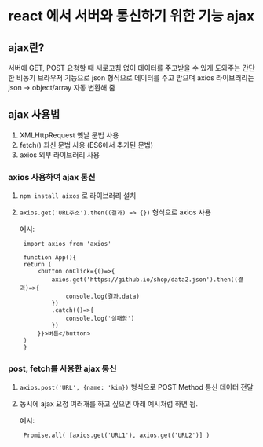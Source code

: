 # react 에서 서버와 통신하기 위한 기능 ajax

## ajax란?
서버에 GET, POST 요청할 때 새로고침 없이 데이터를 주고받을 수 있게 도와주는 간단한 비동기 브라우저 기능으로 json 형식으로 데이터를 주고 받으며 axios 라이브러리는 json -> object/array 자동 변환해 줌

## ajax 사용법
1. XMLHttpRequest 옛날 문법 사용
2. fetch() 최신 문법 사용 (ES6에서 추가된 문법)
3. axios 외부 라이브러리 사용

### axios 사용하여 ajax 통신
1. `npm install aixos` 로 라이브러리 설치
2. `axios.get('URL주소').then((결과) => {})` 형식으로 axios 사용

    예시:

        import axios from 'axios'

        function App(){
        return (
            <button onClick={()=>{
                axios.get('https://github.io/shop/data2.json').then((결과)=>{
                    console.log(결과.data)
                })
                .catch(()=>{
                    console.log('실패함')
                })
            }}>버튼</button>
        )
        }

### post, fetch를 사용한 ajax 통신
1. `axios.post('URL', {name: 'kim})` 형식으로 POST Method 통신 데이터 전달
2. 동시에 ajax 요청 여러개를 하고 싶으면 아래 예시처럼 하면 됨.

    예시:

        Promise.all( [axios.get('URL1'), axios.get('URL2')] )